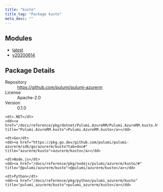 ```yaml
---
title: "kusto"
title_tag: "Package kusto"
meta_desc: ""
---
```


<!-- WARNING: this file was generated by Pulumi Docs Generator. -->
<!-- Do not edit by hand unless you're certain you know what you are doing! -->



<h2 id="modules">Modules</h2>
<ul class="api">
    <li><a href="latest/" title="latest"><span class="symbol module"></span>latest</a></li>
    <li><a href="v20200614/" title="v20200614"><span class="symbol module"></span>v20200614</a></li>
</ul>

<h2 id="package-details">Package Details</h2>
<dl class="package-details">
	<dt>Repository</dt>
	<dd><a href="https://github.com/pulumi/pulumi-azurerm">https://github.com/pulumi/pulumi-azurerm</a></dd>
	<dt>License</dt>
	<dd>Apache-2.0</dd>
	<dt>Version</dt>
	<dd>0.1.0</dd>
</dl>



<dl class="tabular">

    <dt>.NET</dt>
    <dd><a href="/docs/reference/pkg/dotnet/Pulumi.AzureRM/Pulumi.AzureRM.kusto.html" title="Pulumi.AzureRM.kusto">Pulumi.AzureRM.kusto</a></dd>

    <dt>Go</dt>
    <dd><a href="https://pkg.go.dev/github.com/pulumi/pulumi-azurerm/sdk/go/azurerm/kusto?tab=doc#" title="azurerm/kusto">azurerm/kusto</a></dd>

    <dt>Node.js</dt>
    <dd><a href="/docs/reference/pkg/nodejs/pulumi/azurerm/kusto/#" title="@pulumi/azurerm/kusto">@pulumi/azurerm/kusto</a></dd>

    <dt>Python</dt>
    <dd><a href="/docs/reference/pkg/python/pulumi_azurerm/kusto" title="pulumi_azurerm/kusto">pulumi_azurerm/kusto</a></dd>

</dl>

